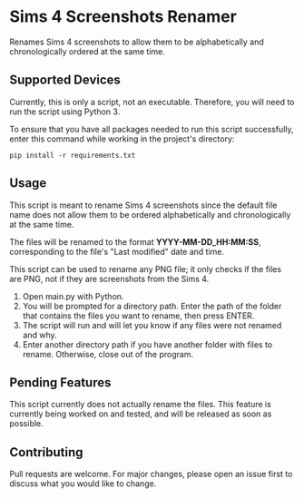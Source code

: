 # Sims 4 Screenshots Renamer

Renames Sims 4 screenshots to allow them to be alphabetically and chronologically ordered at the same time.

## Supported Devices

Currently, this is only a script, not an executable. Therefore, you will need to run the script using Python 3.

To ensure that you have all packages needed to run this script successfully, enter this command while working in the project's directory:

`pip install -r requirements.txt`

## Usage

This script is meant to rename Sims 4 screenshots since the default file name does not allow them to be ordered alphabetically and chronologically at the same time.

The files will be renamed to the format **YYYY-MM-DD_HH:MM:SS**, corresponding to the file's "Last modified" date and time.

This script can be used to rename any PNG file; it only checks if the files are PNG, not if they are screenshots from the Sims 4.

1. Open main.py with Python.
2. You will be prompted for a directory path. Enter the path of the folder that contains the files you want to rename, then press ENTER.
3. The script will run and will let you know if any files were not renamed and why.
4. Enter another directory path if you have another folder with files to rename. Otherwise, close out of the program.

## Pending Features

This script currently does not actually rename the files. This feature is currently being worked on and tested, and will be released as soon as possible.

## Contributing

Pull requests are welcome. For major changes, please open an issue first to discuss what you would like to change.
